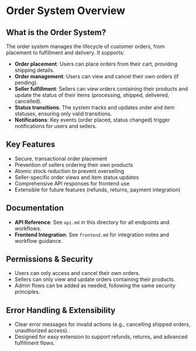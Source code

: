 # Order System Overview

## What is the Order System?
The order system manages the lifecycle of customer orders, from placement to fulfillment and delivery. It supports:
- **Order placement**: Users can place orders from their cart, providing shipping details.
- **Order management**: Users can view and cancel their own orders (if pending).
- **Seller fulfillment**: Sellers can view orders containing their products and update the status of their items (processing, shipped, delivered, cancelled).
- **Status transitions**: The system tracks and updates order and item statuses, ensuring only valid transitions.
- **Notifications**: Key events (order placed, status changed) trigger notifications for users and sellers.

## Key Features
- Secure, transactional order placement
- Prevention of sellers ordering their own products
- Atomic stock reduction to prevent overselling
- Seller-specific order views and item status updates
- Comprehensive API responses for frontend use
- Extensible for future features (refunds, returns, payment integration)

## Documentation
- **API Reference**: See `api.md` in this directory for all endpoints and workflows.
- **Frontend Integration**: See `frontend.md` for integration notes and workflow guidance.

## Permissions & Security
- Users can only access and cancel their own orders.
- Sellers can only view and update orders containing their products.
- Admin flows can be added as needed, following the same security principles.

## Error Handling & Extensibility
- Clear error messages for invalid actions (e.g., cancelling shipped orders, unauthorized access).
- Designed for easy extension to support refunds, returns, and advanced fulfillment flows. 